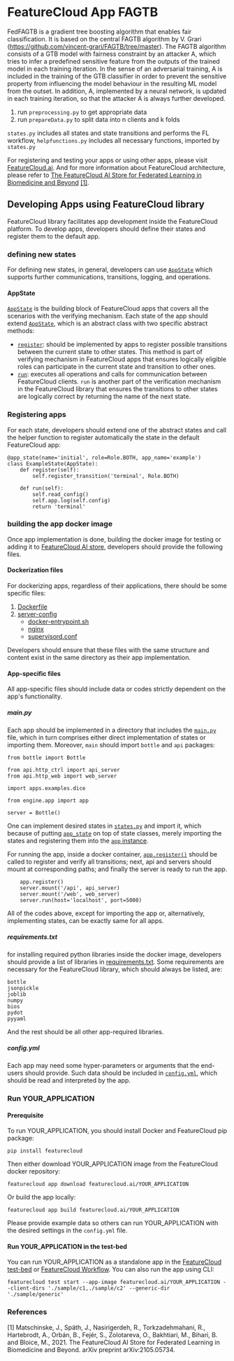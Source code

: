 # FeatureCloud App FAGTB

FedFAGTB is a gradient tree boosting algorithm that enables fair classification. 
It is based on the central FAGTB algorithm by V. Grari (https://github.com/vincent-grari/FAGTB/tree/master). 
The FAGTB algorithm consists of a GTB model with fairness constraint by an attacker A, which tries to infer a predefined sensitive feature from the outputs of the trained model in each training iteration. 
In the sense of an adversarial training, A is included in the training of the GTB classifier in order to prevent the sensitive property from influencing the model behaviour in the resulting ML model from the outset. 
In addition, A, implemented by a neural network, is updated in each training iteration, so that the attacker A is always further developed. 

1) run `preprocessing.py` to get appropriate data
2) run `prepareData.py` to split data into n clients and k folds

`states.py` includes all states and state transitions and performs the FL workflow,
`helpfunctions.py` includes all necessary functions, imported by `states.py`

For registering and testing your apps or using other apps, please visit
[FeatureCloud.ai](https://featurecloud.ai/). And for more information about FeatureCloud architecture,
please refer to 
[The FeatureCloud AI Store for Federated Learning in Biomedicine and Beyond](https://arxiv.org/abs/2105.05734) [[1]](#1).


## Developing Apps using FeatureCloud library
FeatureCloud library facilitates app development inside the FeatureCloud platform. To develop apps, developers
should define their states and register them to the default app.

### defining new states
For defining new states, in general, developers can use [`AppState`](engine/README.md#appstate-defining-custom-states)
which supports further communications, transitions, logging, and operations.

#### AppState
[`AppState`](https://github.com/FeatureCloud/FeatureCloud/tree/master/FeatureCloud/app/engine#appstate-defining-custom-states) is the building block of FeatureCloud apps that covers
all the scenarios with the verifying mechanism. Each state of 
the app should extend [`AppState`](https://github.com/FeatureCloud/FeatureCloud/tree/master/FeatureCloud/app/engine#appstate-defining-custom-states), which is an abstract class with two specific abstract methods:
- [`register`](https://github.com/FeatureCloud/FeatureCloud/tree/master/FeatureCloud/app/engine/README.md#registering-a-specific-transition-for-state-register_transition):
should be implemented by apps to register possible transitions between the current state to other states.
This method is part of verifying mechanism in FeatureCloud apps that ensures logically eligible roles can participate in the current state
and transition to other ones.
- [`run`](https://github.com/FeatureCloud/FeatureCloud/tree/master/FeatureCloud/app/engine/README.md#executing-states-computation-run): executes all operations and calls for communication between FeatureCloud clients.
`run` is another part of the verification mechanism in the FeatureCloud library that ensures the transitions to other states are logically correct
by returning the name of the next state.


### Registering apps
For each state, developers should extend one of the abstract states and call the helper function to register automatically
the state in the default FeatureCloud app:

```angular2html
@app_state(name='initial', role=Role.BOTH, app_name='example')
class ExampleState(AppState):
    def register(self):
        self.register_transition('terminal', Role.BOTH)

    def run(self):
        self.read_config()
        self.app.log(self.config)
        return 'terminal'
```

### building the app docker image
Once app implementation is done, building the docker image for testing or adding it to
[FeatureCloud AI store](https://featurecloud.ai/ai-store?view=store&q=&r=0),
developers should provide the following files.
#### Dockerization files

For dockerizing apps, regardless of their applications, there should be some specific files:

1. [Dockerfile](Dockerfile)
2. [server-config](server_config)
   - [docker-entrypoint.sh](server_config/docker-entrypoint.sh)
   - [nginx](server_config/nginx)
   - [supervisord.conf](server_config/supervisord.conf)

Developers should ensure that these files with the same structure and content exist in the same directory as their app
implementation. 


#### App-specific files
All app-specific files should include data or codes strictly dependent on the app's functionality.

##### main.py
Each app should be implemented in a directory that includes the [`main.py`](main.py) file, which in turn comprises either direct
implementation of states or importing them. Moreover, `main` should import `bottle` and `api` packages:
```angular2html
from bottle import Bottle

from api.http_ctrl import api_server
from api.http_web import web_server

import apps.examples.dice

from engine.app import app

server = Bottle()
```
One can implement desired states in [`states.py`](states.py) and import it, which because of putting 
[`app_state`](https://github.com/FeatureCloud/FeatureCloud/tree/master/FeatureCloud/app/engine/README.md#registering-states-to-the-app-app_state) on top of state classes, 
merely importing the states and registering them into the [`app` instance](https://github.com/FeatureCloud/FeatureCloud/tree/master/FeatureCloud/app/engine/README.md#app-instance).     

For running the app, inside a docker container, [`app.register()`](https://github.com/FeatureCloud/FeatureCloud/tree/master/FeatureCloud/app/engine/README.md#registering-all-transitions-appregister)
should be called to register and verify all transitions; next, api and servers should mount at corresponding paths; and finally
the server is ready to run the app.

```angular2html
    app.register()
    server.mount('/api', api_server)
    server.mount('/web', web_server)
    server.run(host='localhost', port=5000)
```

All of the codes above, except for importing the app or, alternatively, implementing states, can be exactly same for all apps.  

##### requirements.txt
for installing required python libraries inside the docker image, developers should provide a list of libraries in [requirements.txt](requirements.txt).
Some requirements are necessary for the FeatureCloud library, which should always be listed, are:
```angular2html
bottle
jsonpickle
joblib
numpy
bios
pydot
pyyaml
```

And the rest should be all other app-required libraries.

##### config.yml
Each app may need some hyper-parameters or arguments that the end-users should provide. Such data should be included
in [`config.yml`](https://github.com/FeatureCloud/FeatureCloud/tree/master/FeatureCloud/app#config-file-configyml), which should be read and interpreted by the app. 

### Run YOUR_APPLICATION

#### Prerequisite

To run YOUR_APPLICATION, you should install Docker and FeatureCloud pip package:

```shell
pip install featurecloud
```

Then either download YOUR_APPLICATION image from the FeatureCloud docker repository:

```shell
featurecloud app download featurecloud.ai/YOUR_APPLICATION
```

Or build the app locally:

```shell
featurecloud app build featurecloud.ai/YOUR_APPLICATION
```

Please provide example data so others can run YOUR_APPLICATION with the desired settings in the `config.yml` file.

#### Run YOUR_APPLICATION in the test-bed

You can run YOUR_APPLICATION as a standalone app in the [FeatureCloud test-bed](https://featurecloud.ai/development/test) or [FeatureCloud Workflow](https://featurecloud.ai/projects). You can also run the app using CLI:

```shell
featurecloud test start --app-image featurecloud.ai/YOUR_APPLICATION --client-dirs './sample/c1,./sample/c2' --generic-dir './sample/generic'
```



### References
<a id="1">[1]</a> 
Matschinske, J., Späth, J., Nasirigerdeh, R., Torkzadehmahani, R., Hartebrodt, A., Orbán, B., Fejér, S., Zolotareva,
O., Bakhtiari, M., Bihari, B. and Bloice, M., 2021.
The FeatureCloud AI Store for Federated Learning in Biomedicine and Beyond. arXiv preprint arXiv:2105.05734.
